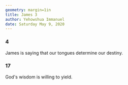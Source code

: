 ```yaml
---
geometry: margin=1in
title: James 3
author: Yehowshua Immanuel
date: Saturday May 9, 2020
---
```


### 4
James is saying that our tongues determine our destiny.

### 17
God's wisdom is willing to yield.